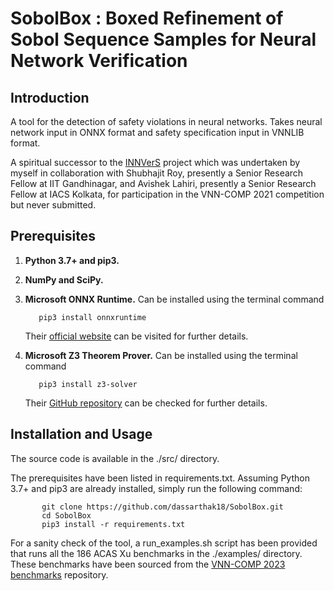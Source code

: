 # SobolBox : Boxed Refinement of Sobol Sequence Samples for Neural Network Verification

## Introduction

A tool for the detection of safety violations in neural networks. Takes neural network input in ONNX format and safety specification input in VNNLIB format.

A spiritual successor to the [INNVerS](https://github.com/iacs-csu-2020/INNVerS) project which was undertaken by myself in collaboration with Shubhajit Roy, presently a Senior Research Fellow at IIT Gandhinagar, and Avishek Lahiri, presently a Senior Research Fellow at IACS Kolkata, for participation in the VNN-COMP 2021 competition but never submitted.

## Prerequisites

1. **Python 3.7+ and pip3.**
2. **NumPy and SciPy.**
3. **Microsoft ONNX Runtime.** Can be installed using the terminal command

    ```shell
       pip3 install onnxruntime
    ```
    Their [official website](https://onnxruntime.ai/) can be visited for further details.
4. **Microsoft Z3 Theorem Prover.** Can be installed using the terminal command

    ```shell
       pip3 install z3-solver
    ```
    Their [GitHub repository](https://github.com/Z3Prover/z3) can be checked for further details.

## Installation and Usage

The source code is available in the ./src/ directory.

The prerequisites have been listed in requirements.txt. Assuming Python 3.7+ and pip3 are already installed, simply run the following command:

 ```shell
        git clone https://github.com/dassarthak18/SobolBox.git
        cd SobolBox
        pip3 install -r requirements.txt
  ```
For a sanity check of the tool, a run_examples.sh script has been provided that runs all the 186 ACAS Xu benchmarks in the ./examples/ directory. These benchmarks have been sourced from the [VNN-COMP 2023 benchmarks](https://github.com/ChristopherBrix/vnncomp2023_benchmarks) repository.
